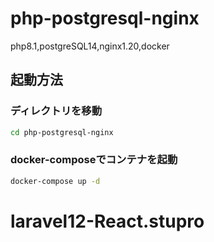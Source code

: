 # php-postgresql-nginx
php8.1,postgreSQL14,nginx1.20,docker

## 起動方法
### ディレクトリを移動
```bash
cd php-postgresql-nginx
```
### docker-composeでコンテナを起動
```bash
docker-compose up -d
```
# laravel12-React.stupro
